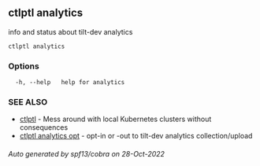 ## ctlptl analytics

info and status about tilt-dev analytics

```
ctlptl analytics
```

### Options

```
  -h, --help   help for analytics
```

### SEE ALSO

* [ctlptl](ctlptl.md)	 - Mess around with local Kubernetes clusters without consequences
* [ctlptl analytics opt](ctlptl_analytics_opt.md)	 - opt-in or -out to tilt-dev analytics collection/upload

###### Auto generated by spf13/cobra on 28-Oct-2022

